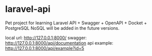 # laravel-api

Pet project for learning Laravel API + Swagger + OpenAPI + Docket + PostgreSQL
NoSQL will be added in the future versions.

local url: http://127.0.0.1:8000/
swagger: http://127.0.0.1:8000/api/documentation
api example: http://127.0.0.1:8000/api/example?id=5
